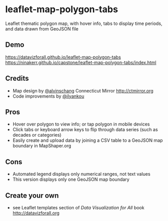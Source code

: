 # leaflet-map-polygon-tabs
Leaflet thematic polygon map, with hover info, tabs to display time periods, and data drawn from GeoJSON file

## Demo
https://datavizforall.github.io/leaflet-map-polygon-tabs
https://ninakerr.github.io/capstone/leaflet-map-polygon-tabs/index.html

## Credits
- Map design by [@alvinschang](https://github.com/alvinschang) Connecticut Mirror http://ctmirror.org
- Code improvements by [@ilyankou](https://github.com/ilyankou)

## Pros
- Hover over polygon to view info; or tap polygon in mobile devices
- Click tabs or keyboard arrow keys to flip through data series (such as decades or categories)
- Easily create and upload data by joining a CSV table to a GeoJSON map boundary in MapShaper.org

## Cons
- Automated legend displays only numerical ranges, not text values
- This version displays only one GeoJSON map boundary

## Create your own
- see Leaflet templates section of *Data Visualization for All* book http://datavizforall.org

